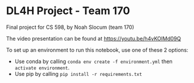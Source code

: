 # DL4H Project - Team 170
Final project for CS 598, by Noah Slocum (team 170)

The video presentation can be found at https://youtu.be/h4vKOIMd09Q

To set up an environment to run this notebook, use one of these 2 options:
- Use conda by calling `conda env create -f environment.yml` then `activate environment`.
- Use pip by calling `pip install -r requirements.txt`
